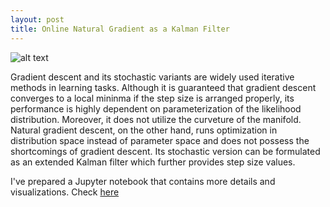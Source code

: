 ```yaml
---
layout: post
title: Online Natural Gradient as a Kalman Filter
---
```

![alt text](https://semihakbayrak.github.io/images/NGIF.png "Factor Graph Representation")

Gradient descent and its stochastic variants are widely used iterative methods in learning tasks. Although it is guaranteed that gradient descent converges to a local mininma if the step size is arranged properly, its performance is highly dependent on parameterization of the likelihood distribution. Moreover, it does not utilize the curveture of the manifold. Natural gradient descent, on the other hand, runs optimization in distribution space instead of parameter space and does not possess the shortcomings of gradient descent. Its stochastic version can be formulated as an extended Kalman filter which further provides step size values.

I've prepared a Jupyter notebook that contains more details and visualizations. Check [here](https://github.com/semihakbayrak/MachineLearning/blob/master/Notes/Online%20Natural%20Gradient%20as%20a%20Kalman%20Filter.ipynb)
